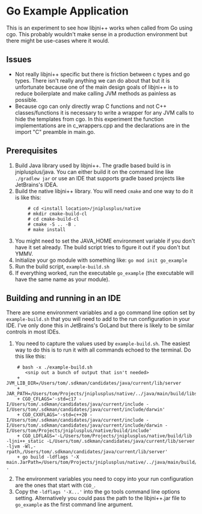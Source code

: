 # Go Example Application

This is an experiment to see how libjni++ works when called from Go using cgo.  This
probably wouldn't make sense in a production environment but there might be use-cases
where it would.  

## Issues

* Not really libjni++ specific but there is friction between c types and go types.
  There isn't really anything we can do about that but it is unfortunate because one
  of the main design goals of libjni++ is to reduce boilerplate and make calling JVM 
  methods as painless as possible.
* Because cgo can only directly wrap C functions and not C++ classes/functions it is 
  necessary to write a wrapper for any JVM calls to hide the templates from cgo.  In
  this experiment the function implementations are in c_wrappers.cpp and the declarations
  are in the import "C" preamble in main.go.

## Prerequisites

1. Build Java library used by libjni++.  The gradle based build is in jniplusplus/java.
   You can either build it on the command line like `./gradlew jar` or use an IDE that
   supports gradle based projects like JetBrains's IDEA.
2. Build the native libjni++ library.  You will need `cmake` and one way to do it is
   like this:
```shell
        # cd <install location>/jniplusplus/native
        # mkdir cmake-build-cl
        # cd cmake-build-cl
        # cmake -S .. -B .
        # make install
```
3. You might need to set the JAVA_HOME environment variable if you don't have it set 
   already.  The build script tries to figure it out if you don't but YMMV.
4. Initialize your go module with something like: `go mod init go_example`
5. Run the build script, `example-build.sh`
6. If everything worked, run the executable `go_example` (the executable will have the same 
name as your module).

## Building and running in an IDE

There are some environment variables and a go command line option set by 
`example-build.sh` that you will need to add to the run configuration in your 
IDE.  I've only done this in JetBrains's GoLand but there is likely to be 
similar controls in most IDEs.

1. You need to capture the values used by `example-build.sh`.  The easiest way to 
   do this is to run it with all commands echoed to the terminal.  Do this like this:
```shell
    # bash -x ./example-build.sh
       <snip out a bunch of output that isn't needed>
    + JVM_LIB_DIR=/Users/tom/.sdkman/candidates/java/current/lib/server
    + JAR_PATH=/Users/tom/Projects/jniplusplus/native/../java/main/build/libs/libjni++.jar
    + CGO_CFLAGS='-std=c17 -I/Users/tom/.sdkman/candidates/java/current/include -I/Users/tom/.sdkman/candidates/java/current/include/darwin'
    + CGO_CXXFLAGS='-std=c++20 -I/Users/tom/.sdkman/candidates/java/current/include -I/Users/tom/.sdkman/candidates/java/current/include/darwin -I/Users/tom/Projects/jniplusplus/native/build/include'
    + CGO_LDFLAGS='-L/Users/tom/Projects/jniplusplus/native/build/lib -ljni++_static -L/Users/tom/.sdkman/candidates/java/current/lib/server -ljvm -Wl,-rpath,/Users/tom/.sdkman/candidates/java/current/lib/server'
    + go build -ldflags '-X main.JarPath=/Users/tom/Projects/jniplusplus/native/../java/main/build/libs/libjni++.jar' .
```
2. The environment  variables you need to copy into your run configuration are the ones that 
   start with `CGO_`.
3. Copy the `-ldflags '-X...'` into the go tools command line options setting.  Alternatively
   you could pass the path to the libjni++.jar file to `go_example` as the first command line 
   argument.
